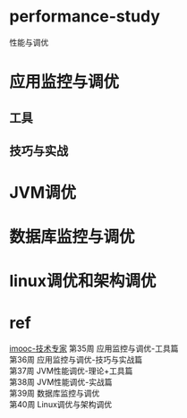 # performance-study
性能与调优

#  应用监控与调优
## 工具


## 技巧与实战



# JVM调优



# 数据库监控与调优



# linux调优和架构调优


# ref
[imooc-技术专家](https://class.imooc.com/javaarchitect#Anchor)
第35周 应用监控与调优-工具篇  
第36周 应用监控与调优-技巧与实战篇  
第37周 JVM性能调优-理论+工具篇  
第38周 JVM性能调优-实战篇  
第39周 数据库监控与调优  
第40周 Linux调优与架构调优  

